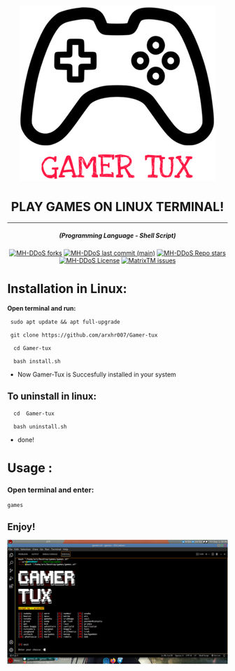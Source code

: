 <p align="center" ><img src="https://raw.githubusercontent.com/arxhr007/Gamer-tux/main/photos/logo.png" data-canonical-src="https://raw.githubusercontent.com/arxhr007/Gamer-tux/main/photos/logo.png" width="450" height="400" /></p>
<h1 align="center">PLAY GAMES ON LINUX TERMINAL!</h1>
<hr>
<em><h5 align="center">(Programming Language - Shell Script)</h5></em>
<p align="center">
<a href="#"><img alt="MH-DDoS forks" src="https://img.shields.io/github/forks/arxhr007/Gamer-tux?style=for-the-badge"></a>
<a href="#"><img alt="MH-DDoS last commit (main)" src="https://img.shields.io/github/last-commit/arxhr007/Gamer-tux/main?color=green&style=for-the-badge"></a>
<a href="#"><img alt="MH-DDoS Repo stars" src="https://img.shields.io/github/stars/arxhr007/Gamer-tux?style=for-the-badge&color=red"></a>
<a href="#"><img alt="MH-DDoS License" src="https://img.shields.io/github/license/arxhr007/Gamer-tux?color=orange&style=for-the-badge"></a>
<a href="https://github.com/arxhr007/Gamer-tux/issues"><img alt="MatrixTM issues" src="https://img.shields.io/github/issues/arxhr007/Gamer-tux?color=purple&style=for-the-badge"></a>
</p>

# Installation in Linux:
**Open terminal and run:**
```shell script
 sudo apt update && apt full-upgrade
 ```
 ```shell script
  git clone https://github.com/arxhr007/Gamer-tux
```
```shell script
  cd Gamer-tux
```
```shell script
  bash install.sh
```
* Now Gamer-Tux is Succesfully installed in your system

## To uninstall in linux:
```shell script
  cd  Gamer-tux
```
```shell script
  bash uninstall.sh
```
* done!
# Usage :
### Open terminal and enter:
```shell script
games
```


## Enjoy!
<p><img aling="center"src="https://raw.githubusercontent.com/arxhr007/Gamer-tux/main/photos/screenshot.png"/></p>
